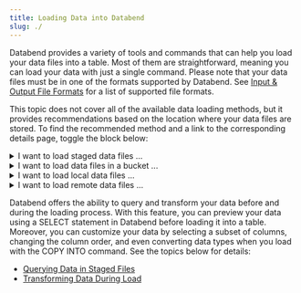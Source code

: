 ```yaml
---
title: Loading Data into Databend
slug: ./
---
```


Databend provides a variety of tools and commands that can help you load your data files into a table. Most of them are straightforward, meaning you can load your data with just a single command. Please note that your data files must be in one of the formats supported by Databend. See [Input & Output File Formats](../13-sql-reference/50-file-format-options.md) for a list of supported file formats.

This topic does not cover all of the available data loading methods, but it provides recommendations based on the location where your data files are stored. To find the recommended method and a link to the corresponding details page, toggle the block below:

<details>
  <summary>I want to load staged data files ...</summary>
  <div>
    <div>If you have data files in an internal/external stage or the user stage, Databend recommends that you load them using the COPY INTO command. The COPY INTO command is a powerful tool that can load large amounts of data quickly and efficiently.</div>
    <br/>
    <div>To learn more about using the COPY INTO command to load data from a stage, check out the <a href="stage">Loading from a Stage</a> page. This page includes detailed tutorials that show you how to use the command to load data from a sample file in an internal/external stage or the user stage.</div>
  </div>
</details>

<details>
  <summary>I want to load data files in a bucket ...</summary>
  <div>
    <div>If you have data files in a bucket or container on your object storage, such as Amazon S3, Google Cloud Storage, and Microsoft Azure, Databend recommends that you load them using the COPY INTO command. The COPY INTO command is a powerful tool that can load large amounts of data quickly and efficiently.</div>
    <br/>
    <div>To learn more about using the COPY INTO command to load data from a bucket or container, check out the <a href="s3">Loading from a Bucket</a> page. This page includes a tutorial that shows you how to use the command to load data from a sample file in an Amazon S3 Bucket.</div>
  </div>
</details>

<details>
  <summary>I want to load local data files ...</summary>
  <div>
    <div>If you have data files in your local system, Databend recommends that you load them using <a href="https://github.com/datafuselabs/BendSQL">BendSQL</a>, the Databend native CLI tool, allowing you to establish a connection with Databend and execute queries directly from a CLI window.</div>
    <br/>
    <div>To learn more about using BendSQL to load your local data files, check out the <a href="local">Loading from a Local File</a> page. This page includes tutorials that show you how to use the tool to load data from a local sample file.</div>
  </div>
</details>

<details>
  <summary>I want to load remote data files ...</summary>
  <div>
    <div>If you have remote data files, Databend recommends that you load them using the COPY INTO command. The COPY INTO command is a powerful tool that can load large amounts of data quickly and efficiently.</div>
    <br/>
    <div>To learn more about using the COPY INTO command to load remote data files, check out the <a href="http">Loading from a Remote File</a> page. This page includes a tutorial that shows you how to use the command to load data from a remote sample file.</div>
  </div>
</details>

Databend offers the ability to query and transform your data before and during the loading process. With this feature, you can preview your data using a SELECT statement in Databend before loading it into a table. Moreover, you can customize your data by selecting a subset of columns, changing the column order, and even converting data types when you load with the COPY INTO command. See the topics below for details:

- [Querying Data in Staged Files](05-querying-stage.md)
- [Transforming Data During Load](06-data-load-transform.md)
